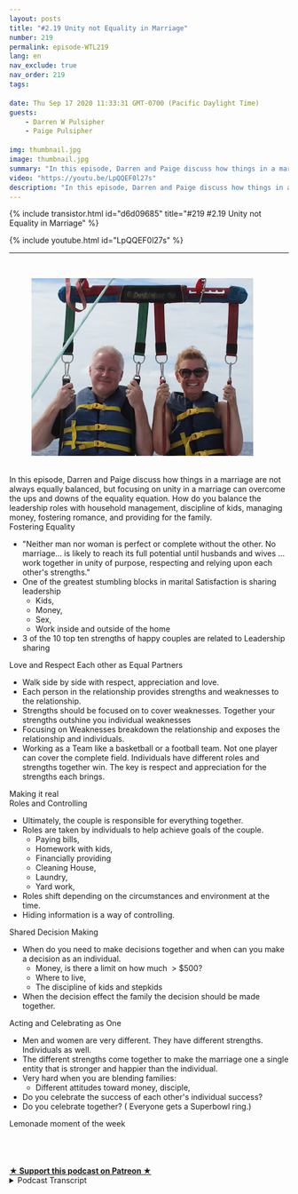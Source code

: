 ```yaml
---
layout: posts
title: "#2.19 Unity not Equality in Marriage"
number: 219
permalink: episode-WTL219
lang: en
nav_exclude: true
nav_order: 219
tags:

date: Thu Sep 17 2020 11:33:31 GMT-0700 (Pacific Daylight Time)
guests:
    - Darren W Pulsipher
    - Paige Pulsipher

img: thumbnail.jpg
image: thumbnail.jpg
summary: "In this episode, Darren and Paige discuss how things in a marriage are not always equally balanced, but focusing on unity in a marriage can overcome the ups and downs of the equality equation. How do you balance the leadership roles with household management, discipline of kids, managing money, fostering romance, and providing for the family."
video: "https://youtu.be/LpQQEF0l27s"
description: "In this episode, Darren and Paige discuss how things in a marriage are not always equally balanced, but focusing on unity in a marriage can overcome the ups and downs of the equality equation. How do you balance the leadership roles with household management, discipline of kids, managing money, fostering romance, and providing for the family."
---
```


<div>
{% include transistor.html id="d6d09685" title="#219 #2.19 Unity not Equality in Marriage" %}

{% include youtube.html id="LpQQEF0l27s" %}
</div>

---

<html><head></head><body><div>&nbsp;</div><div><figure data-trix-attachment="{&quot;contentType&quot;:&quot;image&quot;,&quot;height&quot;:320,&quot;url&quot;:&quot;https://lh3.googleusercontent.com/-bzZW8wjPAhM/X2OrRRXfp-I/AAAAAAAFUi8/Owi5ry1CdE8d23iA9fXRNVXQsuD-it4JwCNcBGAsYHQ/w400-h320/image.png&quot;,&quot;width&quot;:400}" data-trix-content-type="image" class="attachment attachment--preview"><img src="./image0.png" width="400" height="320"><figcaption class="attachment__caption"></figcaption></figure></div><div><br></div><div>In this episode, Darren and Paige discuss how things in a marriage are not always equally balanced, but focusing on unity in a marriage can overcome the ups and downs of the equality equation. How do you balance the leadership roles with household management, discipline of kids, managing money, fostering romance, and providing for the family.</div><div>Fostering Equality</div><ul><li>"Neither man nor woman is perfect or complete without the other. No marriage... is likely to reach its full potential until husbands and wives ... work together in unity of purpose, respecting and relying upon each other's strengths."</li><li>One of the greatest stumbling blocks in marital Satisfaction is sharing leadership<ul><li>Kids,</li><li>Money,</li><li>Sex,</li><li>Work inside and outside of the home</li></ul></li><li>3 of the 10 top ten strengths of happy couples are related to Leadership sharing</li></ul><div>Love and Respect Each other as Equal Partners</div><ul><li>Walk side by side with respect, appreciation and love.</li><li>Each person in the relationship provides strengths and weaknesses to the relationship.&nbsp;</li><li>Strengths should be focused on to cover weaknesses. Together your strengths outshine you individual weaknesses</li><li>Focusing on Weaknesses breakdown the relationship and exposes the relationship and individuals.</li><li>Working as a Team like a basketball or a football team. Not one player can cover the complete field. Individuals have different roles and strengths together win. The key is respect and appreciation for the strengths each brings.</li></ul><div>Making it real</div><div>Roles and Controlling</div><ul><li>Ultimately, the couple is responsible for everything together.</li><li>Roles are taken by individuals to help achieve goals of the couple.<ul><li>Paying bills,</li><li>Homework with kids,</li><li>Financially providing</li><li>Cleaning House,</li><li>Laundry,</li><li>Yard work,</li></ul></li><li>Roles shift depending on the circumstances and environment at the time.</li><li>Hiding information is a way of controlling.</li></ul><div>Shared Decision Making</div><ul><li>When do you need to make decisions together and when can you make a decision as an individual.<ul><li>Money, is there a limit on how much&nbsp; &gt; $500?</li><li>Where to live,</li><li>The discipline of kids and stepkids</li></ul></li><li>When the decision effect the family the decision should be made together.</li></ul><div>Acting and Celebrating as One</div><ul><li>Men and women are very different. They have different strengths. Individuals as well.</li><li>The different strengths come together to make the marriage one a single entity that is stronger and happier than the individual.</li><li>Very hard when you are blending families:<ul><li>Different attitudes toward money, disciple,&nbsp;</li></ul></li><li>Do you celebrate the success of each other's individual success?</li><li>Do you celebrate together? ( Everyone gets a Superbowl ring.)</li></ul><div>Lemonade moment of the week</div><div><br></div><div><br></div><div><br><br></div>
<strong>
  <a href="https://www.patreon.com/wheresthelemonade" target="_donate" rel="payment" title="★ Support this podcast on Patreon ★">★ Support this podcast on Patreon ★</a>
</strong></body></html>

<details>
<summary> Podcast Transcript </summary>

<p></p>

</details>
